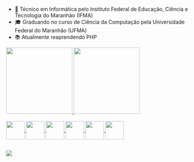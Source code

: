 - 🥉 Técnico em Informática pelo Instituto Federal de Educação, Ciência e Tecnologia do Maranhão (IFMA)
- 🎓 Graduando no curso de Ciência da Computação pela Universidade Federal do Maranhão (UFMA)
- 📚 Atualmente reaprendendo PHP<!-- e estudando a framework React JS-->

 <div>
  <a href="https://github.com/IA-V">
  <img height="180em" src="https://github-readme-stats.vercel.app/api?username=IA-V&show_icons=true&theme=radical&include_all_commits=true&count_private=true"/>
  <img height="180em" src="https://github-readme-stats.vercel.app/api/top-langs/?username=IA-V&layout=compact&langs_count=7&theme=radical"/>
 </div>
 
 <div style="display: inline_block"><br>
   <img align="center" width:="50" height="50" src="https://cdn.jsdelivr.net/gh/devicons/devicon/icons/java/java-original.svg" /> 
   <img align="center" width:="50" height="50" src="https://cdn.jsdelivr.net/gh/devicons/devicon/icons/c/c-original.svg" />
   <img align="center" width:="50" height="50" src="https://cdn.jsdelivr.net/gh/devicons/devicon/icons/python/python-original.svg" />
   <img align="center" width:="50" height="50" src="https://cdn.jsdelivr.net/gh/devicons/devicon/icons/html5/html5-original.svg" />
   <img align="center" width:="50" height="50" src="https://cdn.jsdelivr.net/gh/devicons/devicon/icons/css3/css3-original.svg" />
   <img align="center" width:="50" height="50" src="https://cdn.jsdelivr.net/gh/devicons/devicon/icons/php/php-original.svg" />
 </div>
  
  ##
  
 <div>
  <a href = "mailto:iago.vsc@discente.ufma.br"><img src="https://img.shields.io/badge/Gmail-D14836?style=for-the-badge&logo=gmail&logoColor=white" target="_blank"></a>
 </div>
